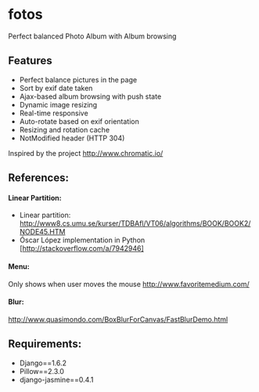 fotos
=====

Perfect balanced Photo Album with Album browsing 

Features
--------
- Perfect balance pictures in the page
- Sort by exif date taken
- Ajax-based album browsing with push state
- Dynamic image resizing
- Real-time responsive
- Auto-rotate based on exif orientation
- Resizing and rotation cache
- NotModified header (HTTP 304) 


Inspired by the project http://www.chromatic.io/

References:
-----------

#### Linear Partition:
* Linear partition: http://www8.cs.umu.se/kurser/TDBAfl/VT06/algorithms/BOOK/BOOK2/NODE45.HTM
* Óscar López implementation in Python [http://stackoverflow.com/a/7942946]

#### Menu:
Only shows when user moves the mouse http://www.favoritemedium.com/ 

#### Blur:
http://www.quasimondo.com/BoxBlurForCanvas/FastBlurDemo.html

Requirements:
-------------
- Django==1.6.2
- Pillow==2.3.0
- django-jasmine==0.4.1



